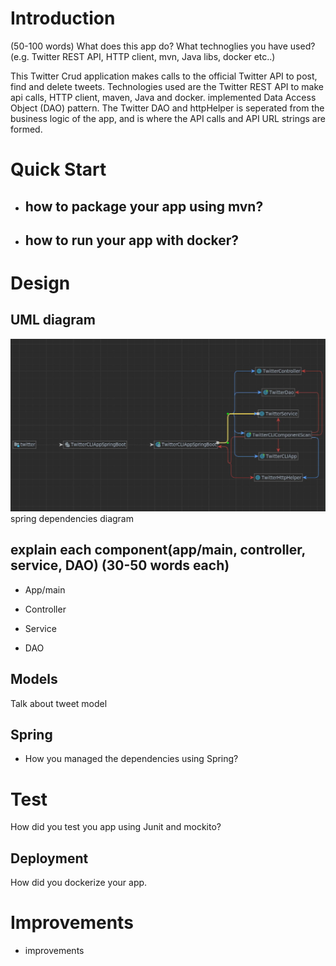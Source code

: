 # Introduction
(50-100 words)
What does this app do? What technoglies you have used? (e.g. Twitter REST API, HTTP client, mvn, Java libs, docker etc..)

This Twitter Crud application makes calls to the official Twitter API to post, find and delete tweets. Technologies used are the Twitter REST API to make api calls, HTTP client, maven, Java and docker. implemented Data Access Object (DAO) pattern. The Twitter DAO and httpHelper is seperated from the business logic of the app, and is where the API calls and API URL strings are formed.

# Quick Start
- how to package your app using mvn?
  --
- how to run your app with docker?
  --

# Design
## UML diagram
![image](../assets/SpringBoot.JPG)
spring dependencies diagram

## explain each component(app/main, controller, service, DAO) (30-50 words each)
- App/main
  
- Controller
  
- Service

- DAO

## Models
Talk about tweet model

## Spring
- How you managed the dependencies using Spring?

# Test
How did you test you app using Junit and mockito?

## Deployment
How did you dockerize your app.

# Improvements
- improvements
